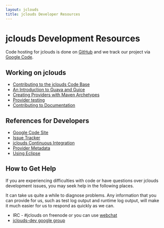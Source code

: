 ```yaml
---
layout: jclouds
title: jclouds Developer Resources
---
```


# jclouds Development Resources

Code hosting for jclouds is done on [GitHub](https://github.com/jclouds/jclouds) and we track our project via [Google Code](http://code.google.com/p/jclouds/).

## Working on jclouds
	
   *  [Contributing to the jclouds Code Base](/documentation/devguides/contributing-to-jclouds)
   *  [An Introduction to Guava and Guice](/documentation/devguides/guice-guava-primer)
   *  [Creating Providers with Maven Archetypes](/documentation/devguides/creating-providers-with-maven)
   *  [Provider testing](/documentation/devguides/provider-testing)
   *  [Contributing to Documentation](/documentation/devguides/contributing-to-documentation)

## References for Developers

   *  [Google Code Site](http://code.google.com/p/jclouds/)
   *  [Issue Tracker](https://github.com/jclouds/jclouds/issues?state=open)
   *  [jclouds Continuous Integration](/documentation/devguides/continuous-integration)
   *  [Provider Metadata](/documentation/devguides/provider-metadata)
   *  [Using Eclipse](/documentation/devguides/using-eclipse)

## How to Get Help

If you are experiencing difficulties with code or have questions over jclouds development issues, you may seek help in the following places.

It can take us quite a while to diagnose problems.  Any information that you can provide for us, such as test log output and runtime log output, will make it 
much easier for us to respond as quickly as we can.

   *  IRC - #jclouds on freenode or you can use [webchat](http://webchat.freenode.net/?channels=#jclouds)
   *  [jclouds-dev google group](http://groups.google.com/group/jclouds-dev)

